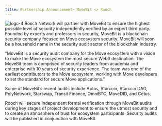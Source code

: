 ```yaml
---
title: Partnership Announcement~ MoveBit <> Rooch
---
```

![logo-4](https://user-images.githubusercontent.com/99104408/217909452-9580162a-82cd-4c0b-b871-c3a00d4d0a36.png)
Rooch Network will partner with MoveBit to ensure the highest possible level of security independently verified by an expert third party. Founded by experts and professors in security, MoveBit is a blockchain security company focused on Move ecosystem security. MoveBit will soon be a household name in the security audit sector of the blockchain industry. 

“MoveBit is a security audit company for the Move ecosystem with a vision to make the Move ecosystem the most secure Web3 destination. The MoveBit team is comprised of security leaders from academia and enterprise with 10 years of security experience. The team was one of the earliest contributors to the Move ecosystem, working with Move developers to set the standard for secure Move applications.” 

Some of MoveBit’s recent audits include Aptos, Starcoin, Starcoin DAO, PolyNetwork, Starswap, Transit Finance, OmniBTC, MoveDID, and Cetus. 

Rooch will secure independent formal verification through MoveBit audits during key stages of project development to ensure the utmost security and to create an atmosphere of trust for ecosystem participants. Security audits will be published in conjunction with MoveBit. 
